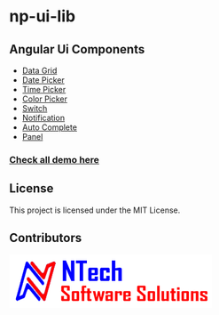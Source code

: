 # np-ui-lib  
## Angular Ui Components  
  
- [Data Grid](https://github.com/NilavPatel/np-ui-package/wiki/np-ui-data-grid)
- [Date Picker](https://github.com/NilavPatel/np-ui-package/wiki/np-ui-date-picker)
- [Time Picker](https://github.com/NilavPatel/np-ui-package/wiki/np-ui-time-picker)
- [Color Picker](https://github.com/NilavPatel/np-ui-package/wiki/np-ui-color-picker)
- [Switch](https://github.com/NilavPatel/np-ui-package/wiki/np-ui-switch)
- [Notification](https://github.com/NilavPatel/np-ui-package/wiki/np-ui-notification)
- [Auto Complete](https://github.com/NilavPatel/np-ui-package/wiki/np-ui-auto-complete)
- [Panel](https://github.com/NilavPatel/np-ui-package/wiki/np-ui-panel)
  
### [Check all demo here](https://github.com/NilavPatel/np-ui-package/tree/master/src/app)  
  
## License  
This project is licensed under the MIT License.  
  
## Contributors  
![](https://raw.githubusercontent.com/NilavPatel/nilavpatel.github.io/master/images/logo-large.png)  